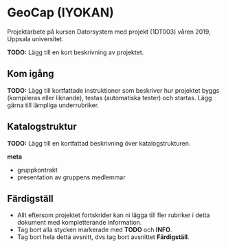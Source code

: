 # GeoCap (IYOKAN)

Projektarbete på kursen Datorsystem med projekt (1DT003) våren 2019, Uppsala universitet.

**TODO:** Lägg till en kort beskrivning av projektet.

## Kom igång

**TODO:** Lägg till kortfattade instruktioner som beskriver hur projektet byggs
(kompileras eller liknande), testas (automatiska tester) och startas. Lägg gärna
till lämpliga underrubriker.

## Katalogstruktur

**TODO:** Lägg till en kortfattad beskrivning över katalogstrukturen.

**meta**

- gruppkontrakt
- presentation av gruppens medlemmar

## Färdigställ 

- Allt eftersom projektet fortskrider kan ni lägga till fler rubriker i detta
  dokument med kompletterande information.
- Tag bort alla stycken markerade med **TODO** och **INFO**.
- Tag bort hela detta avsnitt, dvs tag bort avsnittet **Färdigställ**.
